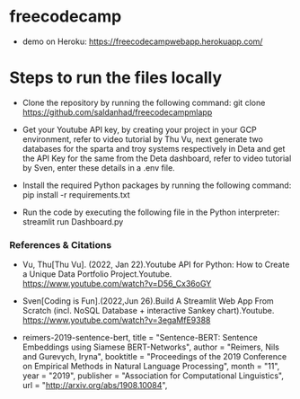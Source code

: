 # freecodecamp
* demo on Heroku: https://freecodecampwebapp.herokuapp.com/


# Steps to run the files locally


* Clone the repository by running the following command:
git clone https://github.com/saldanhad/freecodecampmlapp

* Get your Youtube API key, by creating your project in your GCP environment, refer to video tutorial by Thu Vu, next generate two databases for the sparta and troy systems respectively in Deta and get the API Key for the same from the Deta dashboard, refer to video tutorial by Sven, enter these details in a .env file.

* Install the required Python packages by running the following command: pip install -r requirements.txt

* Run the code by executing the following file in the Python interpreter: streamlit run Dashboard.py


### References & Citations

* Vu, Thu[Thu Vu]. (2022, Jan 22).Youtube API for Python: How to Create a Unique Data Portfolio Project.Youtube.
https://www.youtube.com/watch?v=D56_Cx36oGY

* Sven[Coding is Fun].(2022,Jun 26).Build A Streamlit Web App From Scratch (incl. NoSQL Database + interactive Sankey chart).Youtube.
https://www.youtube.com/watch?v=3egaMfE9388

 * reimers-2019-sentence-bert,
    title = "Sentence-BERT: Sentence Embeddings using Siamese BERT-Networks",
    author = "Reimers, Nils and Gurevych, Iryna",
    booktitle = "Proceedings of the 2019 Conference on Empirical Methods in Natural Language Processing",
    month = "11",
    year = "2019",
    publisher = "Association for Computational Linguistics",
    url = "http://arxiv.org/abs/1908.10084",

